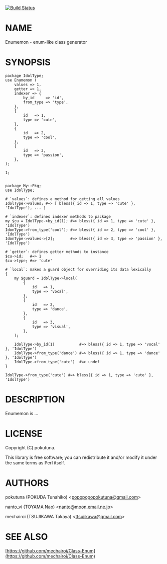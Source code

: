 [![Build Status](https://travis-ci.org/pokutuna/p5-Enumemon.svg?branch=master)](https://travis-ci.org/pokutuna/p5-Enumemon)
# NAME

Enumemon - enum-like class generator

# SYNOPSIS

    package IdolType;
    use Enumemon (
        values => 1,
        getter => 1,
        indexer => {
            by_id     => 'id',
            from_type => 'type',
        },
        {
            id   => 1,
            type => 'cute',
        },
        {
            id   => 2,
            type => 'cool',
        },
        {
            id   => 3,
            type => 'passion',
        },
    );

    1;


    package My::Pkg;
    use IdolType;

    # `values`: defines a method for getting all values
    IdolType->values; #=> [ bless({ id => 1, type => 'cute' }, 'IdolType'), ... ]

    # `indexer`: defines indexer methods to package
    my $cu = IdolType->by_id(1); #=> bless({ id => 1, type => 'cute' }, 'IdolType')
    IdonType->from_type('cool'); #=> bless({ id => 2, type => 'cool' }, 'IdolType')
    IdonType->values->[2];       #=> bless({ id => 3, type => 'passion' }, 'IdolType')

    # `getter`: defines getter methods to instance
    $cu->id;   #=> 1
    $cu->type; #=> 'cute'

    # `local`: makes a guard object for overriding its data lexically
    {
        my $guard = IdolType->local(
            {
                id   => 1,
                type => 'vocal',
            },
            {
                id   => 2,
                type => 'dance',
            },
            {
                id   => 3,
                type => 'visual',
            },
        );

        IdolType->by_id(1)           #=> bless({ id => 1, type => 'vocal' }, 'IdolType')
        IdolType->from_type('dance') #=> bless({ id => 1, type => 'dance' }, 'IdolType')
        IdolType->from_type('cute')  #=> undef
    }

    IdolType->from_type('cute') #=> bless({ id => 1, type => 'cute' }, 'IdolType')

# DESCRIPTION

Enumemon is ...

# LICENSE

Copyright (C) pokutuna.

This library is free software; you can redistribute it and/or modify
it under the same terms as Perl itself.

# AUTHORS

pokutuna (POKUDA Tunahiko) &lt;popopopopokutuna@gmail.com>

nanto\_vi (TOYAMA Nao) &lt;nanto@moon.email.ne.jp>

mechairoi (TSUJIKAWA Takaya) &lt;ttsujikawa@gmail.com>

# SEE ALSO

[https://github.com/mechairoi/Class-Enum](https://github.com/mechairoi/Class-Enum)
